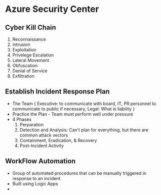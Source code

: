 # Azure Security Center



## Cyber Kill Chain
1) Reconnaissance
2) Intrusion
3) Exploitation
4) Privelege Escalation
5) Lateral Movement
6) Obfuscation
7) Denial of Service
8) Exfiltration


## Establish Incident Response Plan
- The Team { Executive: to communicate with board, IT, PR personnel to communicate to public if necessary, Legal: What is liability }
- Practice the Plan - Team must perform well under pressure
- 4 Phases  
  1) Perparation  
  2) Detection and Analysis: Can't plan for everything, but there are common attack vectors  
  3) Containment, Eradication, & Recovery
  4) Post-Incident Activity
  
## WorkFlow Automation
- Group of automated procedures that can be manually triggered in response to an incident
- Built using Logic Apps
- 
